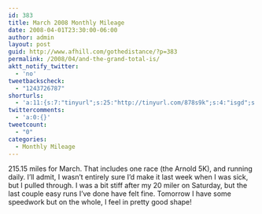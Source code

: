 ```yaml
---
id: 383
title: March 2008 Monthly Mileage
date: 2008-04-01T23:30:00-06:00
author: admin
layout: post
guid: http://www.afhill.com/gothedistance/?p=383
permalink: /2008/04/and-the-grand-total-is/
aktt_notify_twitter:
  - 'no'
tweetbackscheck:
  - "1243726787"
shorturls:
  - 'a:11:{s:7:"tinyurl";s:25:"http://tinyurl.com/878s9k";s:4:"isgd";s:17:"http://is.gd/ffKo";s:5:"bitly";s:18:"http://bit.ly/fLoB";s:5:"snipr";s:22:"http://snipr.com/9rqid";s:5:"snurl";s:22:"http://snurl.com/9rqid";s:7:"snipurl";s:24:"http://snipurl.com/9rqid";s:4:"trim";s:17:"http://tr.im/42o3";s:5:"adjix";s:207:"(10 Jan 2008 temporary restriction: API requires valid partnerID or partnerEmail key in request. Contact us if this affects you.) Invalid Adjix request. API documentation @ http://web.adjix.com/AdjixAPI.html";s:4:"advu";s:203:"(10 Jan 2008 temporary restriction: API requires valid partnerID or partnerEmail key in request. Contact us if this affects you.) Invalid Adjix request. API documentation @ http://web.ad.vu/AdjixAPI.html";s:4:"zima";s:19:"http://zi.ma/8e2000";s:9:"permalink";s:67:"http://www.afhill.com/gothedistance/2008/04/and-the-grand-total-is/";}'
twittercomments:
  - 'a:0:{}'
tweetcount:
  - "0"
categories:
  - Monthly Mileage
---
```

215.15 miles for March. That includes one race (the Arnold 5K), and running daily. I&#8217;ll admit, I wasn&#8217;t entirely sure I&#8217;d make it last week when I was sick, but I pulled through. I was a bit stiff after my 20 miler on Saturday, but the last couple easy runs I&#8217;ve done have felt fine. Tomorrow I have some speedwork but on the whole, I feel in pretty good shape!